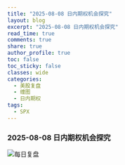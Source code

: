 ```yaml
---
title: "2025-08-08 日内期权机会探究"
layout: blog
excerpt: "2025-08-08 日内期权机会探究"
read_time: true
comments: true
share: true
author_profile: true
toc: false
toc_sticky: false
classes: wide
categories:
  - 美股复盘
  - 缠图
  - 日内期权
tags:
  - SPX
---
```


### 2025-08-08 日内期权机会探究

![每日复盘](https://image.olim.cc/2025/2025-08-08-期权机会探究.jpg)

